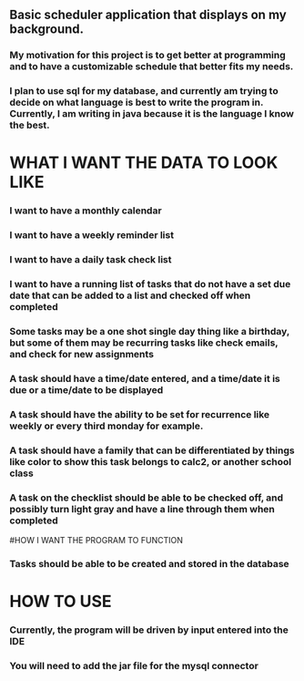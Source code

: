 ## Basic scheduler application that displays on my background.

### My motivation for this project is to get better at programming and to have a customizable schedule that better fits my needs.
###
### I plan to use sql for my database, and currently am trying to decide on what language is best to write the program in. Currently, I am writing in java because it is the language I know the best.

# WHAT I WANT THE DATA TO LOOK LIKE
### I want to have a monthly calendar
### I want to have a weekly reminder list
### I want to have a daily task check list
### I want to have a running list of tasks that do not have a set due date that can be added to a list and checked off when completed
### Some tasks may be a one shot single day thing like a birthday, but some of them may be recurring tasks like check emails, and check for new assignments
### A task should have a time/date entered, and a time/date it is due or a time/date to be displayed
### A task should have the ability to be set for recurrence like weekly or every third monday for example.
### A task should have a family that can be differentiated by things like color to show this task belongs to calc2, or another school class
### A task on the checklist should be able to be checked off, and possibly turn light gray and have a line through them when completed

#HOW I WANT THE PROGRAM TO FUNCTION
### Tasks should be able to be created and stored in the database


# HOW TO USE
### Currently, the program will be driven by input entered into the IDE
### You will need to add the jar file for the mysql connector